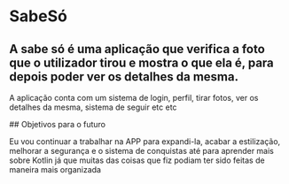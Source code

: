 # SabeSó
## A sabe só é uma aplicação que verifica a foto que o utilizador tirou e mostra o que ela é, para depois poder ver os detalhes da mesma.
<p>A aplicação conta com um sistema de login, perfil, tirar fotos, ver os detalhes da mesma, sistema de seguir etc etc</p>
## Objetivos para o futuro
<p>Eu vou continuar a trabalhar na APP para expandi-la, acabar a estilização, melhorar a segurança e o sistema de conquistas até para aprender mais sobre Kotlin já que muitas das coisas que fiz podiam ter sido feitas de maneira mais organizada</p>
